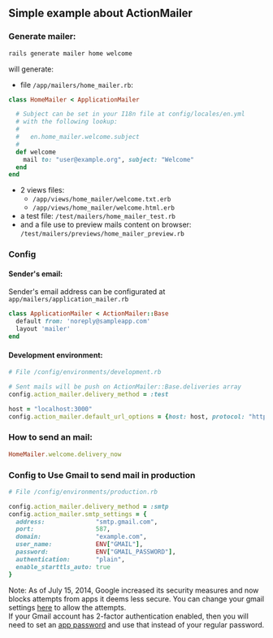 ## Simple example about ActionMailer

### Generate mailer:
```bash
rails generate mailer home welcome
```
will generate:  
- file `/app/mailers/home_mailer.rb`:
```ruby
class HomeMailer < ApplicationMailer

  # Subject can be set in your I18n file at config/locales/en.yml
  # with the following lookup:
  #
  #   en.home_mailer.welcome.subject
  #
  def welcome
    mail to: "user@example.org", subject: "Welcome"
  end
end
```
- 2 views files:  
  - `/app/views/home_mailer/welcome.txt.erb`  
  - `/app/views/home_mailer/welcome.html.erb`
- a test file: `/test/mailers/home_mailer_test.rb`
- and a file use to preview mails content on browser: `/test/mailers/previews/home_mailer_preview.rb`

### Config
#### Sender's email:
Sender's email address can be configurated at `app/mailers/application_mailer.rb`
```ruby
class ApplicationMailer < ActionMailer::Base
  default from: 'noreply@sampleapp.com'
  layout 'mailer'
end
```
#### Development environment:
```ruby
# File /config/environments/development.rb

# Sent mails will be push on ActionMailer::Base.deliveries array
config.action_mailer.delivery_method = :test

host = "localhost:3000"
config.action_mailer.default_url_options = {host: host, protocol: "http"}
``` 
### How to send an mail:
```ruby
HomeMailer.welcome.delivery_now
```
### Config to Use Gmail to send mail in production
```ruby
# File /config/environments/production.rb

config.action_mailer.delivery_method = :smtp
config.action_mailer.smtp_settings = {
  address:              "smtp.gmail.com",
  port:                 587,
  domain:               "example.com",
  user_name:            ENV["GMAIL"],
  password:             ENV["GMAIL_PASSWORD"],
  authentication:       "plain",
  enable_starttls_auto: true
}
```
Note: As of July 15, 2014, Google increased its security measures and now blocks attempts from apps it deems less secure. You can change your gmail settings [here](https://www.google.com/settings/security/lesssecureapps) to allow the attempts.  
If your Gmail account has 2-factor authentication enabled, then you will need to set an [app password](https://myaccount.google.com/apppasswords) and use that instead of your regular password.
